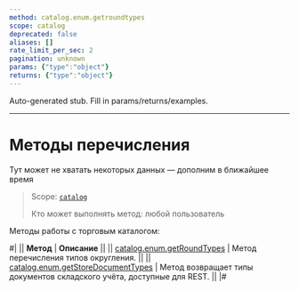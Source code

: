 ```yaml
---
method: catalog.enum.getroundtypes
scope: catalog
deprecated: false
aliases: []
rate_limit_per_sec: 2
pagination: unknown
params: {"type":"object"}
returns: {"type":"object"}
---
```


Auto-generated stub. Fill in params/returns/examples.

---

# Методы перечисления



Тут может не хватать некоторых данных — дополним в ближайшее время



> Scope: [`catalog`](../../scopes/permissions.md)
>
> Кто может выполнять метод: любой пользователь

Методы работы с торговым каталогом:

#|
|| **Метод** | **Описание** ||
|| [catalog.enum.getRoundTypes](catalog-enum-get-round-types.md) | Метод перечисления типов округления. ||
|| [catalog.enum.getStoreDocumentTypes](catalog-enum-get-store-document-types.md) | Метод возвращает типы документов складского учёта, доступные для REST. ||
|#
